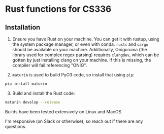 # Rust functions for CS336

## Installation
1. Ensure you have Rust on your machine. You can get it with rustup, using the system package manager, or even with conda.
`rustc` and `cargo` should be available on your machine.
Additionally, Oniguruma (the library used for complex regex parsing) requires `clangdev`, which can be gotten by just installing clang on your machine.
If this is missing, the compiler will fail referencing "ONIG".

2. `maturin` is used to build PyO3 code, so install that using `pip`:
```sh
pip install maturin
```

3. Build and install the Rust code:
```sh
maturin develop --release
```

Builds have been tested extensively on Linux and MacOS.

I'm responsive (on Slack or otherwise), so reach out if there are any questions.